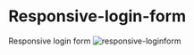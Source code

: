 # Responsive-login-form
Responsive login form
![responsive-loginform](https://github.com/Pralasa/Responsive-login-form/assets/146616146/bc7ec4cc-e689-4aed-bff4-1ab529ac1905)
